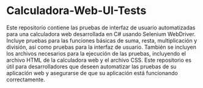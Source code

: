 # Calculadora-Web-UI-Tests
 Este repositorio contiene las pruebas de interfaz de usuario automatizadas para una calculadora web desarrollada en C# usando Selenium WebDriver. Incluye pruebas para las funciones básicas de suma, resta, multiplicación y división, así como pruebas para la interfaz de usuario. También se incluyen los archivos necesarios para la ejecución de las pruebas, incluyendo el archivo HTML de la calculadora web y el archivo CSS. Este repositorio es útil para desarrolladores que deseen automatizar las pruebas de su aplicación web y asegurarse de que su aplicación está funcionando correctamente.
